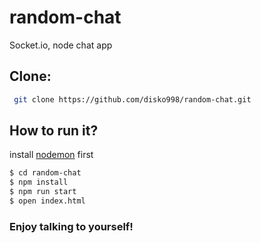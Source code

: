 # random-chat
Socket.io, node chat app 

## Clone: 
```sh
 git clone https://github.com/disko998/random-chat.git
 ```

## How to run it?

install [nodemon](https://www.npmjs.com/package/nodemon) first

```sh
$ cd random-chat
$ npm install
$ npm run start
$ open index.html
```

### Enjoy talking to yourself!





